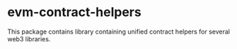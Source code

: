 # evm-contract-helpers
This package contains library containing unified contract helpers for several web3 libraries.
